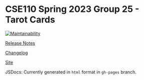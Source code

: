 # CSE110 Spring 2023 Group 25 - Tarot Cards

[![Maintainability](https://api.codeclimate.com/v1/badges/587eb8ffd00b6ac84e3c/maintainability)](https://codeclimate.com/github/cse110-sp23-group25/tarot-cards/maintainability)

[Release Notes](docs/Release_Notes.md)

[Changelog](docs/Change_Log.md)

[Site](https://cse110-sp23-group25.github.io/tarot-cards/html/index.html)

JSDocs: Currently generated in `html` format in `gh-pages` branch.
